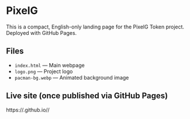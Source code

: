 # PixelG

This is a compact, English-only landing page for the PixelG Token project.  
Deployed with GitHub Pages.

## Files

- `index.html` — Main webpage
- `logo.png` — Project logo
- `pacman-bg.webp` — Animated background image

## Live site (once published via GitHub Pages)

https://<yourusername>.github.io/<your-repo-name>/
